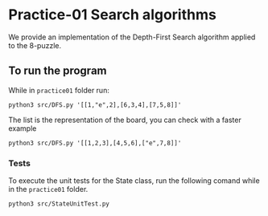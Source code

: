 # Practice-01 Search algorithms

We provide an implementation of the Depth-First Search
algorithm applied to the 8-puzzle.

## To run the program

While in `practice01` folder run: 

```shell
python3 src/DFS.py '[[1,"e",2],[6,3,4],[7,5,8]]'
```

The list is the representation of the board,
you can check with a faster example

```shell
python3 src/DFS.py '[[1,2,3],[4,5,6],["e",7,8]]'
```


### Tests

To execute the unit tests for the State class, run the following comand
while in the `practice01` folder.

```shell
python3 src/StateUnitTest.py
``` 
